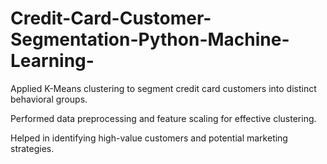 # Credit-Card-Customer-Segmentation-Python-Machine-Learning-
Applied K-Means clustering to segment credit card customers into distinct behavioral groups.

Performed data preprocessing and feature scaling for effective clustering.

Helped in identifying high-value customers and potential marketing strategies.
